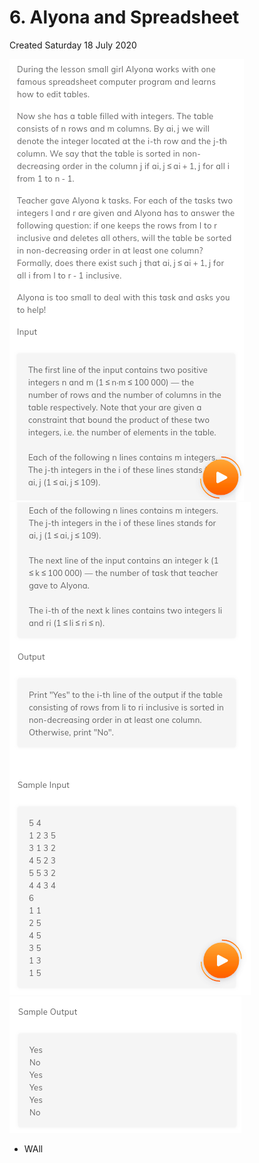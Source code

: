 # 6. Alyona and Spreadsheet
Created Saturday 18 July 2020

![](6._Alyona_and_Spreadsheet_-_80/pasted_image.png)
![](6._Alyona_and_Spreadsheet_-_80/pasted_image001.png)
![](6._Alyona_and_Spreadsheet_-_80/pasted_image002.png)

* WAll


